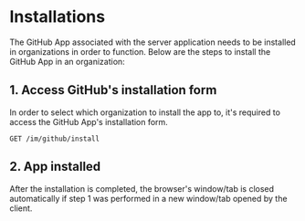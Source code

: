 # Installations

The GitHub App associated with the server application needs to be installed in organizations in order to function. Below are the steps to install the GitHub App in an organization:

## 1. Access GitHub's installation form

In order to select which organization to install the app to, it's required to access the GitHub App's installation form.

```http
GET /im/github/install
```

## 2. App installed

After the installation is completed, the browser's window/tab is closed automatically if step 1 was performed in a new window/tab opened by the client.